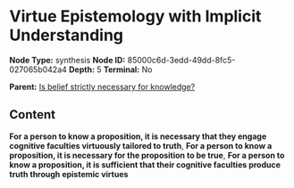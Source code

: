 # Virtue Epistemology with Implicit Understanding

**Node Type:** synthesis
**Node ID:** 85000c6d-3edd-49dd-8fc5-027065b042a4
**Depth:** 5
**Terminal:** No

**Parent:** [Is belief strictly necessary for knowledge?](is-belief-strictly-necessary-for-knowledge-antithesis-a23d7b8e-a40a-44c7-b606-4ad5ff8e3e8e.md)

## Content

**For a person to know a proposition, it is necessary that they engage cognitive faculties virtuously tailored to truth**, **For a person to know a proposition, it is necessary for the proposition to be true**, **For a person to know a proposition, it is sufficient that their cognitive faculties produce truth through epistemic virtues**
